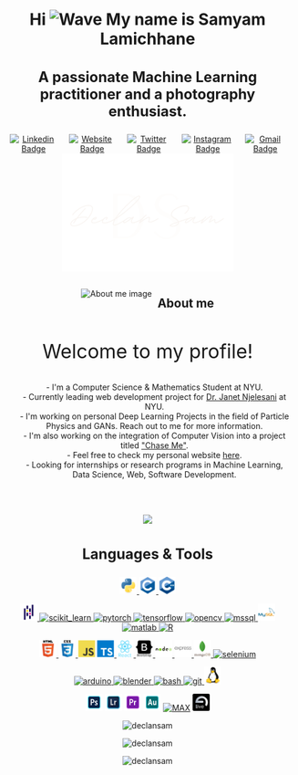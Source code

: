 
<!-- Header -->
<br> <br>
<h1 align="center">Hi <img src="https://user-images.githubusercontent.com/18350557/176309783-0785949b-9127-417c-8b55-ab5a4333674e.gif" alt="Wave"> My name is Samyam Lamichhane</h1>
<h3 align="center" style = "font-size: 25px;">A passionate Machine Learning practitioner and a photography enthusiast.</h3>


<!-- Socials -->
<body>
<div class="center" style = "display: flex; justify-content: center;" align = "center">
  <div class="badge-container" style = "margin: 0 10px;">
    <a href="https://www.linkedin.com/in/samyam-lamichhane/" target="_blank">
      <img src="https://img.shields.io/badge/-Samyam-blue?style=flat&logo=Linkedin&logoColor=white" alt="Linkedin Badge">
    </a>
  </div>

  <div class="badge-container" style = "margin: 0 10px;">
    <a href="https://samyamlamichhane.com.np" target="_blank">
      <img src="https://img.shields.io/badge/-samyamlamichhane.com.np-47CCCC?style=flat&logo=Google-Chrome&logoColor=white" alt="Website Badge">
    </a>
  </div>

  <div class="badge-container" style = "margin: 0 10px;">
    <a href="https://twitter.com/sam_declan" target="_blank">
      <img src="https://img.shields.io/badge/-@__sam_declan-1ca0f1?style=flat&labelColor=1ca0f1&logo=twitter&logoColor=white" alt="Twitter Badge">
    </a>
  </div>

  <div class="badge-container" style = "margin: 0 10px;">
    <a href="https://instagram.com/declan.sam" target="_blank">
      <img src="https://img.shields.io/badge/-@__declan.sam-purple?style=flat&logo=instagram&logoColor=white" alt="Instagram Badge">
    </a>
  </div>

  <div class="badge-container" style = "margin: 0 10px;">
    <a href="mailto:slamichhane@nyu.edu">
      <img src="https://img.shields.io/badge/-samyam-c14438?style=flat&logo=Gmail&logoColor=white" alt="Gmail Badge">
    </a>
  </div>
</div>



<!-- Image -->
<div align = "center">
  <img src="./assets/samyam_logo.png" alt="Samyam's Image" width = "300">
</div>



<!-- About Me -->
<br>
<div class="center" style = "display: flex; justify-content: center;" align = "center">
  <div class="image-container" style = "display: inline-block; vertical-align: middle;">
    <picture>
      <img src="https://media.giphy.com/media/qgQUggAC3Pfv687qPC/giphy.gif" width="80px" alt="About me image" style = "margin-top: 10px">
    </picture>
  </div>
  <h2 style = "margin-left: 10px; margin-top:23px">About me</h2>
</div>
<!-- <img src="https://github.com/0xAbdulKhalid/0xAbdulKhalid/raw/main/assets/mdImages/about_me.gif" width="50px" alt="About me image"> -->


<div class="badge-container welcome-text" style = "margin: 0 10px;">
  <p align="center" style = "font-size: 34px">Welcome to my profile!</p>
</div>

<div class = "aboutme" style = "text-align: center; list-style: none;">
  <ul>
    - I'm a Computer Science & Mathematics Student at NYU.  <br>
    - Currently leading web development project for <a href="https://janetnjelesani.com/" target="_blank">Dr. Janet Njelesani</a> at NYU. <br>
    - I'm working on personal Deep Learning Projects in the field of Particle Physics and GANs. Reach out to me for more information. <br>
    - I'm also working on the integration of Computer Vision into a project titled <a href="https://github.com/declansam/ChaseMe-Game" target="_blank">"Chase Me"</a>. <br>
    - Feel free to check my personal website <a href="https://samyamlamichhane.com.np" target="_blank">here</a>. <br>
    - Looking for internships or research programs in Machine Learning, Data Science, Web, Software Development. <br>
  </ul>
</div>

<br> <br>
 <div align="center"><img src="https://user-images.githubusercontent.com/73097560/115834477-dbab4500-a447-11eb-908a-139a6edaec5c.gif"></div>
<h3 align="center" style = "font-size: 25px;"> Languages & Tools</h3>


<!-- Tools -->
<div class = "badge-container" align = "center"  style = "margin: 0 10px;">
<p align="left"> 
</p>
<a href="https://www.python.org" target="_blank" rel="noreferrer"> <img src="https://raw.githubusercontent.com/devicons/devicon/master/icons/python/python-original.svg" alt="python" width="30" height="30"/> </a> 
<a href="https://www.cprogramming.com/" target="_blank" rel="noreferrer"> <img src="https://raw.githubusercontent.com/devicons/devicon/master/icons/c/c-original.svg" alt="c" width="30" height="30"/> </a> 
<a href="https://www.w3schools.com/cpp/" target="_blank" rel="noreferrer"> <img src="https://raw.githubusercontent.com/devicons/devicon/master/icons/cplusplus/cplusplus-original.svg" alt="cplusplus" width="30" eight="30"/></a> 


<a href="https://pandas.pydata.org/" target="_blank" rel="noreferrer"> <img src="https://raw.githubusercontent.com/devicons/devicon/2ae2a900d2f041da66e950e4d48052658d850630/icons/pandas/pandas-original.svg" alt="pandas" width="30" height="30"/> </a> 
<a href="https://scikit-learn.org/" target="_blank" rel="noreferrer"> <img src="https://upload.wikimedia.org/wikipedia/commons/0/05/Scikit_learn_logo_small.svg" alt="scikit_learn" width="30" height="30"/> </a> 
<a href="https://pytorch.org/" target="_blank" rel="noreferrer"> <img src="https://www.vectorlogo.zone/logos/pytorch/pytorch-icon.svg" alt="pytorch" width="30" height="30"/> </a> 
<a href="https://www.tensorflow.org" target="_blank" rel="noreferrer"> <img src="https://www.vectorlogo.zone/logos/tensorflow/tensorflow-icon.svg" alt="tensorflow" width="30" height="30"/> </a> 
<a href="https://opencv.org/" target="_blank" rel="noreferrer"> <img src="https://www.vectorlogo.zone/logos/opencv/opencv-icon.svg" alt="opencv" width="30" height="30"/> </a> 
<a href="https://www.microsoft.com/en-us/sql-server" target="_blank" rel="noreferrer"> <img src="https://www.svgrepo.com/show/303229/microsoft-sql-server-logo.svg" alt="mssql" width="30" height="30"/> </a> 
<a href="https://www.mysql.com/" target="_blank" rel="noreferrer"> <img src="https://raw.githubusercontent.com/devicons/devicon/master/icons/mysql/mysql-original-wordmark.svg" alt="mysql" width="30" height="30"/> </a>
<a href="https://www.mathworks.com/" target="_blank" rel="noreferrer"> <img src="https://upload.wikimedia.org/wikipedia/commons/2/21/Matlab_Logo.png" alt="matlab" width="30" height="30"/> </a> 
<a href="https://www.r-project.org/" target="_blank" rel="noreferrer"> <img src="https://www.r-project.org/logo/Rlogo.png" alt="R" width="30" height="30"/> </a>


<a href="https://www.w3.org/html/" target="_blank" rel="noreferrer"> <img src="https://raw.githubusercontent.com/devicons/devicon/master/icons/html5/html5-original-wordmark.svg" alt="html5" width="30" height="30"/> </a> 
<a href="https://www.w3schools.com/css/" target="_blank" rel="noreferrer"> <img src="https://raw.githubusercontent.com/devicons/devicon/master/icons/css3/css3-original-wordmark.svg" alt="css3" width="30" height="30"/> </a> 
<a href="https://developer.mozilla.org/en-US/docs/Web/JavaScript" target="_blank" rel="noreferrer"> <img src="https://raw.githubusercontent.com/devicons/devicon/master/icons/javascript/javascript-original.svg" alt="javascript" width="30" height="30"></a> 
<a href="https://www.typescriptlang.org/" target="_blank" rel="noreferrer"> <img src="https://raw.githubusercontent.com/devicons/devicon/master/icons/typescript/typescript-original.svg" alt="typescript" width="30" height="30"/> </a> 
<a href="https://reactjs.org/" target="_blank" rel="noreferrer"> <img src="https://raw.githubusercontent.com/devicons/devicon/master/icons/react/react-original-wordmark.svg" alt="react" width="30" height="30"/> </a> 
<a href="https://getbootstrap.com" target="_blank" rel="noreferrer"> <img src="https://raw.githubusercontent.com/devicons/devicon/master/icons/bootstrap/bootstrap-plain-wordmark.svg" alt="bootstrap" width="30" height="30"/> </a> 
<a href="https://nodejs.org" target="_blank" rel="noreferrer"> <img src="https://raw.githubusercontent.com/devicons/devicon/master/icons/nodejs/nodejs-original-wordmark.svg" alt="nodejs" width="30" height="30"/> </a> 
<a href="https://expressjs.com" target="_blank" rel="noreferrer"> <img src="https://raw.githubusercontent.com/devicons/devicon/master/icons/express/express-original-wordmark.svg" alt="express" width="30" height="30"/> </a> 
<a href="https://www.mongodb.com/" target="_blank" rel="noreferrer"> <img src="https://raw.githubusercontent.com/devicons/devicon/master/icons/mongodb/mongodb-original-wordmark.svg" alt="mongodb" width="30" height="30"/> </a> 
<a href="https://www.selenium.dev" target="_blank" rel="noreferrer"> <img src="https://raw.githubusercontent.com/detain/svg-logos/780f25886640cef088af994181646db2f6b1a3f8/svg/selenium-logo.svg" alt="selenium" width="30" height="30"/> </a> 

<a href="https://www.arduino.cc/" target="_blank" rel="noreferrer"> <img src="https://cdn.worldvectorlogo.com/logos/arduino-1.svg" alt="arduino" width="30" height="30"/> </a> 
<a href="https://www.blender.org/" target="_blank" rel="noreferrer"> <img src="https://download.blender.org/branding/community/blender_community_badge_white.svg" alt="blender" width="30" height="30"/> </a> 
<a href="https://www.gnu.org/software/bash/" target="_blank" rel="noreferrer"> <img src="https://www.vectorlogo.zone/logos/gnu_bash/gnu_bash-icon.svg" alt="bash" width="30" height="30"/> </a> 
<a href="https://git-scm.com/" target="_blank" rel="noreferrer"> <img src="https://www.vectorlogo.zone/logos/git-scm/git-scm-icon.svg" alt="git" width="30" height="30"/> </a> 
<a href="https://www.linux.org/" target="_blank" rel="noreferrer"> <img src="https://raw.githubusercontent.com/devicons/devicon/master/icons/linux/linux-original.svg" alt="linux" width="30" height="30"/> </a> 


<a href="https://www.adobe.com/products/photoshop.html" target="_blank" rel="noreferrer"> <img src="./assets/photoshop.png" alt="Photoshop" width="30" height="30"/></a>
<a href="https://www.adobe.com/products/lightroom-classic.html" target="_blank" rel="noreferrer"> <img src="./assets/lightroom.png" alt="Lightroom" width="30" height="30"/></a>
<a href="https://www.adobe.com/products/premiere.html" target="_blank" rel="noreferrer"> <img src="./assets/premiere_pro.png" alt="Premiere Pro" width="30" height="30"/></a>
<a href="https://www.adobe.com/products/audition.html" target="_blank" rel="noreferrer"> <img src="./assets/audition.png" alt="Audition" width="30" height="30"/></a>
<a href="https://cycling74.com/products/max" target="_blank" rel="noreferrer"> <img src="https://assets.cdn.cycling74.com/web/logos/C74-dark.svg" alt="MAX" width="30" height="30"/></a>
<a href="https://www.ableton.com/live/" target="_blank" rel="noreferrer"> <img src="./assets/ableton-live.png" alt="Ableton Live" width="30" height="30"/></a>

</div>



<!-- Stats -->
<div style="text-align: center;" align = "center">
  <p><img src="https://github-readme-stats.vercel.app/api/top-langs?username=declansam&show_icons=true&locale=en&layout=compact" alt="declansam" /></p>
  <p><img src="https://github-readme-streak-stats.herokuapp.com/?user=declansam&" alt="declansam" /></p>
  <p><img src="https://sjb-github-readme-stats.vercel.app/api?username=declansam&show_icons=true&count_private=true" alt="declansam" /></p>
</div>
<!-- <img src="https://i.gifer.com/7gRx.gif" width="480px" alt="About me image"> -->
